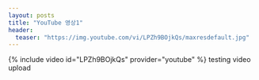 ```yaml
---
layout: posts
title: "YouTube 영상1"
header:
  teaser: "https://img.youtube.com/vi/LPZh9BOjkQs/maxresdefault.jpg"
---
```

{% include video id="LPZh9BOjkQs" provider="youtube" %}
testing video upload
